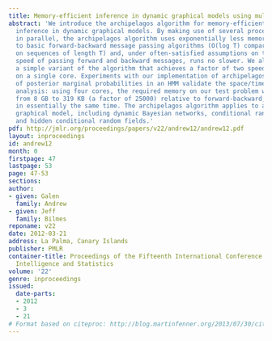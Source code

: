 ```yaml
---
title: Memory-efficient inference in dynamic graphical models using multiple cores
abstract: 'We introduce the archipelagos algorithm for memory-efficient multi-core
  inference in dynamic graphical models. By making use of several processors running
  in parallel, the archipelagos algorithm uses exponentially less memory compared
  to basic forward-backward message passing algorithms (O(log T) compared to O(T)
  on sequences of length T) and, under often-satisfied assumptions on the relative
  speed of passing forward and backward messages, runs no slower. We also describe
  a simple variant of the algorithm that achieves a factor of two speedup over forward-backward
  on a single core. Experiments with our implementation of archipelagos for the computation
  of posterior marginal probabilities in an HMM validate the space/time complexity
  analysis: using four cores, the required memory on our test problem was reduced
  from 8 GB to 319 KB (a factor of 25000) relative to forward-backward, but completed
  in essentially the same time. The archipelagos algorithm applies to any dynamic
  graphical model, including dynamic Bayesian networks, conditional random fields,
  and hidden conditional random fields.'
pdf: http://jmlr.org/proceedings/papers/v22/andrew12/andrew12.pdf
layout: inproceedings
id: andrew12
month: 0
firstpage: 47
lastpage: 53
page: 47-53
sections: 
author:
- given: Galen
  family: Andrew
- given: Jeff
  family: Bilmes
reponame: v22
date: 2012-03-21
address: La Palma, Canary Islands
publisher: PMLR
container-title: Proceedings of the Fifteenth International Conference on Artificial
  Intelligence and Statistics
volume: '22'
genre: inproceedings
issued:
  date-parts:
  - 2012
  - 3
  - 21
# Format based on citeproc: http://blog.martinfenner.org/2013/07/30/citeproc-yaml-for-bibliographies/
---
```

